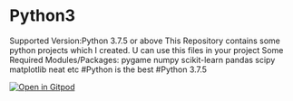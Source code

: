 # Python3
Supported Version:Python 3.7.5 or above
This Repository contains some python projects which I created.
U can use this files in your project
Some Required Modules/Packages:
pygame
numpy
scikit-learn
pandas
scipy
matplotlib
neat
etc
#Python is the best #Python 3.7.5



[![Open in Gitpod](https://gitpod.io/button/open-in-gitpod.svg)](https://gitpod.io/#https://github.com/Python)
